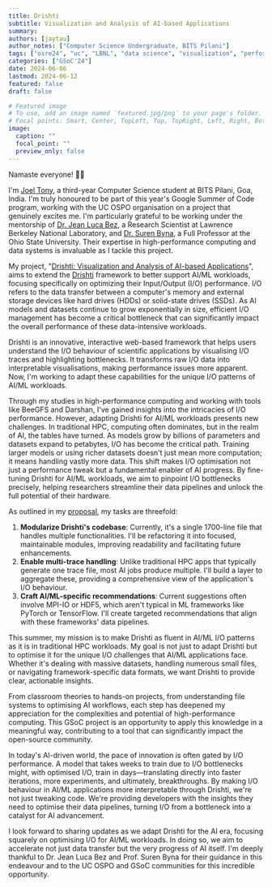 ```yaml
---
title: Drishti
subtitle: Visualization and Analysis of AI-based Applications
summary:
authors: [jaytau]
author_notes: ["Computer Science Undergraduate, BITS Pilani"]
tags: ["osre24", "uc", "LBNL", "data science", "visualization", "performance analysis", "I/O", "HPC", "AI"]
categories: ["GSoC'24"]
date: 2024-06-06
lastmod: 2024-06-12
featured: false
draft: false

# Featured image
# To use, add an image named `featured.jpg/png` to your page's folder.
# Focal points: Smart, Center, TopLeft, Top, TopRight, Left, Right, BottomLeft, Bottom, BottomRight.
image:
  caption: ""
  focal_point: ""
  preview_only: false
---
```


Namaste everyone! 🙏🏻

I'm [Joel Tony](https://www.jaytau.com?ref=uc-ospo), a third-year Computer Science student at BITS Pilani, Goa, India. I'm truly honoured to be part of this year's Google Summer of Code program, working with the UC OSPO organisation on a project that genuinely excites me. I'm particularly grateful to be working under the mentorship of [Dr. Jean Luca Bez](/author/jean-luca-bez/), a Research Scientist at Lawrence Berkeley National Laboratory, and [Dr. Suren Byna](https://sbyna.github.io), a Full Professor at the Ohio State University. Their expertise in high-performance computing and data systems is invaluable as I tackle this project.

My project, "[Drishti: Visualization and Analysis of AI-based Applications](/project/osre24/lbl/drishti)", aims to extend the [Drishti](https://github.com/hpc-io/drishti) framework to better support AI/ML workloads, focusing specifically on optimizing their Input/Output (I/O) performance. I/O refers to the data transfer between a computer's memory and external storage devices like hard drives (HDDs) or solid-state drives (SSDs). As AI models and datasets continue to grow exponentially in size, efficient I/O management has become a critical bottleneck that can significantly impact the overall performance of these data-intensive workloads.

Drishti is an innovative, interactive web-based framework that helps users understand the I/O behaviour of scientific applications by visualising I/O traces and highlighting bottlenecks. It transforms raw I/O data into interpretable visualisations, making performance issues more apparent. Now, I'm working to adapt these capabilities for the unique I/O patterns of AI/ML workloads.

Through my studies in high-performance computing and working with tools like BeeGFS and Darshan, I've gained insights into the intricacies of I/O performance. However, adapting Drishti for AI/ML workloads presents new challenges. In traditional HPC, computing often dominates, but in the realm of AI, the tables have turned. As models grow by billions of parameters and datasets expand to petabytes, I/O has become the critical path. Training larger models or using richer datasets doesn't just mean more computation; it means handling vastly more data. This shift makes I/O optimisation not just a performance tweak but a fundamental enabler of AI progress. By fine-tuning Drishti for AI/ML workloads, we aim to pinpoint I/O bottlenecks precisely, helping researchers streamline their data pipelines and unlock the full potential of their hardware.

As outlined in my [proposal](https://docs.google.com/document/d/1zfQclXYWFswUbHuuwEU7bjjTvzS3gRCyNci08lTR3Rg/edit?usp=sharing), my tasks are threefold:

1. **Modularize Drishti's codebase**: Currently, it's a single 1700-line file that handles multiple functionalities. I'll be refactoring it into focused, maintainable modules, improving readability and facilitating future enhancements.
2. **Enable multi-trace handling**: Unlike traditional HPC apps that typically generate one trace file, most AI jobs produce multiple. I'll build a layer to aggregate these, providing a comprehensive view of the application's I/O behaviour.
3. **Craft AI/ML-specific recommendations**: Current suggestions often involve MPI-IO or HDF5, which aren't typical in ML frameworks like PyTorch or TensorFlow. I'll create targeted recommendations that align with these frameworks' data pipelines.

This summer, my mission is to make Drishti as fluent in AI/ML I/O patterns as it is in traditional HPC workloads. My goal is not just to adapt Drishti but to optimise it for the unique I/O challenges that AI/ML applications face. Whether it's dealing with massive datasets, handling numerous small files, or navigating framework-specific data formats, we want Drishti to provide clear, actionable insights.

From classroom theories to hands-on projects, from understanding file systems to optimising AI workflows, each step has deepened my appreciation for the complexities and potential of high-performance computing. This GSoC project is an opportunity to apply this knowledge in a meaningful way, contributing to a tool that can significantly impact the open-source community.

In today's AI-driven world, the pace of innovation is often gated by I/O performance. A model that takes weeks to train due to I/O bottlenecks might, with optimised I/O, train in days—translating directly into faster iterations, more experiments, and ultimately, breakthroughs. By making I/O behaviour in AI/ML applications more interpretable through Drishti, we're not just tweaking code. We're providing developers with the insights they need to optimise their data pipelines, turning I/O from a bottleneck into a catalyst for AI advancement.

I look forward to sharing updates as we adapt Drishti for the AI era, focusing squarely on optimising I/O for AI/ML workloads. In doing so, we aim to accelerate not just data transfer but the very progress of AI itself. I'm deeply thankful to Dr. Jean Luca Bez and Prof. Suren Byna for their guidance in this endeavour and to the UC OSPO and GSoC communities for this incredible opportunity.
